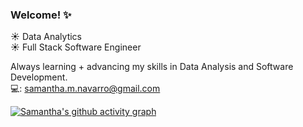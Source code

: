 ### Welcome! ✨

☀️ Data Analytics 
<br>
☀️ Full Stack Software Engineer


Always learning + advancing my skills in Data Analysis and Software Development.
<br>
💻: samantha.m.navarro@gmail.com

<!-- ### Skills
<a href="https://developer.mozilla.org/en-US/docs/Glossary/HTML5" target="_blank" rel="noreferrer"><img src="https://raw.githubusercontent.com/danielcranney/readme-generator/main/public/icons/skills/html5-colored.svg" width="36" height="36" alt="HTML5"/></a>
------------------------------------    -->

[![Samantha's github activity graph](https://github-readme-activity-graph.cyclic.app/graph?username=samantha-navarro&theme=high-contrast)](https://github.com/ashutosh00710/github-readme-activity-graph)

<!--
**samantha-navarro/samantha-navarro** is a ✨ _special_ ✨ repository because its `README.md` (this file) appears on your GitHub profile.

Here are some ideas to get you started:

- 🔭 I’m currently working on ...
- 🌱 I’m currently learning ...
- 👯 I’m looking to collaborate on ...
- 🤔 I’m looking for help with ...
- 💬 Ask me about ...
- 📫 How to reach me: ...
- 😄 Pronouns: ...
- ⚡ Fun fact: ...
-->
